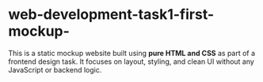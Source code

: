 # web-development-task1-first-mockup-
This is a static mockup website built using **pure HTML and CSS** as part of a frontend design task. It focuses on layout, styling, and clean UI without any JavaScript or backend logic.

